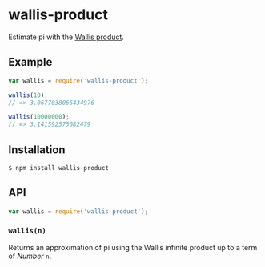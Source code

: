 # wallis-product

Estimate pi with the [Wallis product][wallis].

## Example

``` javascript
var wallis = require('wallis-product');

wallis(10);
// => 3.0677038066434976

wallis(10000000);
// => 3.141592575082479
```

## Installation

``` bash
$ npm install wallis-product
```

## API

``` javascript
var wallis = require('wallis-product');
```

### `wallis(n)`

Returns an approximation of pi using the Wallis infinite product up to a term of
_Number_ `n`.


   [wallis]: https://en.wikipedia.org/wiki/Wallis_product